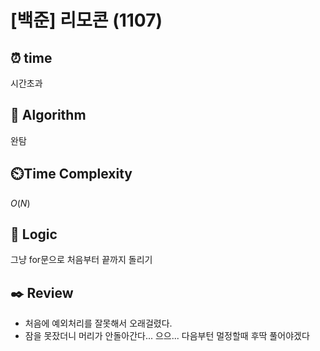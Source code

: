 # [백준] 리모콘 (1107)
 
## ⏰  **time**
시간초과

## :pushpin: **Algorithm**
완탐

## ⏲️**Time Complexity**

$O(N)$

## :round_pushpin: **Logic**
그냥 for문으로 처음부터 끝까지 돌리기

## :black_nib: **Review**
- 처음에 예외처리를 잘못해서 오래걸렸다.
- 잠을 못잤더니 머리가 안돌아간다... 으으... 다음부턴 멀정할때 후딱 풀어야겠다